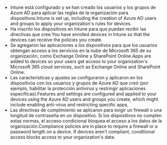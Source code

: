 - <span data-ttu-id="60336-101">Intune está configurado y se han creado los usuarios y los grupos de Azure AD para aplicar las reglas de la organización para dispositivos.</span><span class="sxs-lookup"><span data-stu-id="60336-101">Intune is set up, including the creation of Azure AD users and groups to apply your organization's rules for devices.</span></span>
- <span data-ttu-id="60336-102">Ha inscrito los dispositivos en Intune para que puedan recibir las directivas que cree.</span><span class="sxs-lookup"><span data-stu-id="60336-102">You have enrolled devices in Intune so that the devices can receive the policies you create.</span></span>
- <span data-ttu-id="60336-103">Se agregaron las aplicaciones a los dispositivos para que los usuarios obtengan acceso a los servicios en la nube de Microsoft 365 de su organización, como Exchange Online y SharePoint Online.</span><span class="sxs-lookup"><span data-stu-id="60336-103">Apps are added to devices so your users get access to your organization's Microsoft 365 cloud services, such as Exchange Online and SharePoint Online.</span></span>
- <span data-ttu-id="60336-104">Las características y ajustes se configuraron y aplicaron en los dispositivos con los usuarios y grupos de Azure AD que creó (por ejemplo, habilitar la protección antivirus y restringir aplicaciones específicas).</span><span class="sxs-lookup"><span data-stu-id="60336-104">Features and settings are configured and applied to your devices using the Azure AD users and groups you create, which might include enabling anti-virus and restricting specific apps.</span></span>
- <span data-ttu-id="60336-p101">Las directivas de cumplimiento se aplicaron para exigir un firewall o una longitud de contraseña en un dispositivo. Si los dispositivos no cumplen estas normas, el acceso condicional bloquea el acceso a los datos de la organización.</span><span class="sxs-lookup"><span data-stu-id="60336-p101">Compliance policies are in place to require a firewall or a password length on a device. If devices aren't compliant, conditional access blocks access to your organization's data.</span></span>
